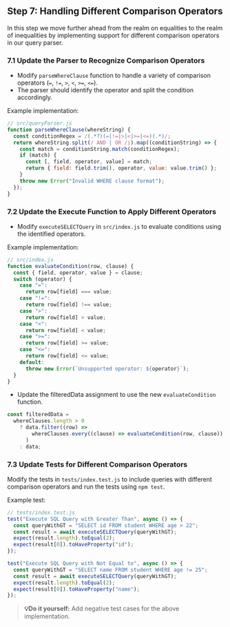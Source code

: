 ## Step 7: Handling Different Comparison Operators

In this step we move further ahead from the realm on equalities to the realm of inequalities by implementing support for different comparison operators in our query parser.

### 7.1 Update the Parser to Recognize Comparison Operators

- Modify `parseWhereClause` function to handle a variety of comparison operators (`=`, `!=`, `>`, `<`, `>=`, `<=`).
- The parser should identify the operator and split the condition accordingly.

Example implementation:

```javascript
// src/queryParser.js
function parseWhereClause(whereString) {
  const conditionRegex = /(.*?)(=|!=|>|<|>=|<=)(.*)/;
  return whereString.split(/ AND | OR /i).map((conditionString) => {
    const match = conditionString.match(conditionRegex);
    if (match) {
      const [, field, operator, value] = match;
      return { field: field.trim(), operator, value: value.trim() };
    }
    throw new Error("Invalid WHERE clause format");
  });
}
```

### 7.2 Update the Execute Function to Apply Different Operators

- Modify `executeSELECTQuery` in `src/index.js` to evaluate conditions using the identified operators.

Example implementation:

```javascript
// src/index.js
function evaluateCondition(row, clause) {
  const { field, operator, value } = clause;
  switch (operator) {
    case "=":
      return row[field] === value;
    case "!=":
      return row[field] !== value;
    case ">":
      return row[field] > value;
    case "<":
      return row[field] < value;
    case ">=":
      return row[field] >= value;
    case "<=":
      return row[field] <= value;
    default:
      throw new Error(`Unsupported operator: ${operator}`);
  }
}
```

- Update the filteredData assignment to use the new `evaluateCondition` function.

```javascript
const filteredData =
  whereClauses.length > 0
    ? data.filter((row) =>
        whereClauses.every((clause) => evaluateCondition(row, clause))
      )
    : data;
```

### 7.3 Update Tests for Different Comparison Operators

Modify the tests in `tests/index.test.js` to include queries with different comparison operators and run the tests using `npm test`.

Example test:

```javascript
// tests/index.test.js
test("Execute SQL Query with Greater Than", async () => {
  const queryWithGT = "SELECT id FROM student WHERE age > 22";
  const result = await executeSELECTQuery(queryWithGT);
  expect(result.length).toEqual(2);
  expect(result[0]).toHaveProperty("id");
});

test("Execute SQL Query with Not Equal to", async () => {
  const queryWithGT = "SELECT name FROM student WHERE age != 25";
  const result = await executeSELECTQuery(queryWithGT);
  expect(result.length).toEqual(2);
  expect(result[0]).toHaveProperty("name");
});
```

> **💡Do it yourself:** Add negative test cases for the above implementation.
